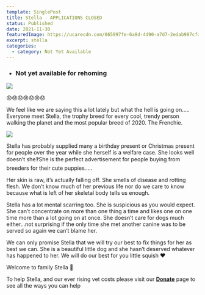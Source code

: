 ```yaml
---
template: SinglePost
title: Stella - APPLICATIONS CLOSED
status: Published
date: 2021-11-30
featuredImage: https://ucarecdn.com/065997fe-6a8d-4d90-a7d7-2edab997cfab/-/crop/720x559/0,147/-/preview/
excerpt: stella
categories:
  - category: Not Yet Available
---
```

* ### **Not yet available for rehoming**

![](https://ucarecdn.com/27781c1e-0afa-4128-8d62-3210585b0286/)

😞😞😞😞😞😞😞

We feel like we are saying this a lot lately but what the hell is going on…..
Everyone meet Stella, the trophy breed for every cool, trendy person walking the planet and the most popular breed of 2020. The Frenchie.

![](https://ucarecdn.com/fe36755e-8f13-4fc2-b56c-bbf1127a5ffd/)

Stella has probably supplied many a birthday present or Christmas present for people over the year while she herself is a welfare case. She looks well doesn’t she❓She is the perfect advertisement for people buying from breeders for their cute puppies…..

Her skin is raw, it’s actually falling off. She smells of disease and rotting flesh. We don’t know much of her previous life nor do we care to know because what is left of her skeletal body tells us enough.

Stella has a lot mental scarring too. She is suspicious as you would expect. She can’t concentrate on more than one thing a time and likes one on one time more than a lot going on at once. She doesn’t care for dogs much either…not surprising if the only time she met another canine was to be served so again we can’t blame her.

We can only promise Stella that we will try our best to fix things for her as best we can. She is a beautiful little dog and she hasn’t deserved whatever has happened to her. We will do our best for you little squish ❤️

Welcome to family Stella 🥰

To help Stella, and our ever rising vet costs please visit our **[Donate](https://www.friendsofrescueni.com/donate/)** page to see all the ways you can help